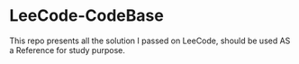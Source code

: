 # LeeCode-CodeBase
This repo presents all the solution I passed on LeeCode, should be used AS a Reference for study purpose.
